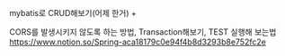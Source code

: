 
  
mybatis로 CRUD해보기(어제 한거)  +  
  
CORS를 발생시키지 않도록 하는 방법, Transaction해보기, TEST 실행해 보는법  
https://www.notion.so/Spring-aca18179c0e94f4b8d3293b8e752fc2e  

